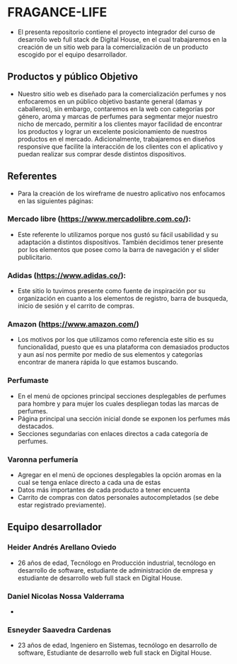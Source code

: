 # FRAGANCE-LIFE
- El presenta repositorio contiene el proyecto integrador del curso de desarrollo web full stack de Digital House, en el cual trabajaremos en la creación de un sitio web para la comercialización de un producto escogido por el equipo desarrollador.

## Productos y público Objetivo
- Nuestro sitio web es diseñado para la comercialización perfumes y nos enfocaremos en un público objetivo bastante general (damas y caballeros), sin embargo, contaremos en la web con categorías por género, aroma y marcas de perfumes para segmentar mejor nuestro nicho de mercado, permitir a los clientes mayor facilidad de encontrar los productos y lograr un excelente posicionamiento de nuestros productos en el mercado. Adicionalmente, trabajaremos en diseños responsive que facilite la interacción de los clientes con el aplicativo y puedan realizar sus comprar desde distintos dispositivos.

## Referentes
- Para la creación de los wireframe de nuestro aplicativo nos enfocamos en las siguientes páginas:

### Mercado libre (https://www.mercadolibre.com.co/):
- Este referente lo utilizamos porque nos gustó su fácil usabilidad y su adaptación a distintos dispositivos. También decidimos tener presente por los elementos que posee como la barra de navegación y el slider publicitario.

### Adidas (https://www.adidas.co/):
- Este sitio lo tuvimos presente como fuente de inspiración por su organización en cuanto a los elementos de registro, barra de busqueda, inicio de sesión y el carrito de compras.

### Amazon (https://www.amazon.com/)
- Los motivos por los que utilizamos como referencia este sitio es su funcionalidad, puesto que es una plataforma con demasiados productos y aun así nos permite por medio de sus elementos y categorías encontrar de manera rápida lo que estamos buscando.

### Perfumaste
- En el menú de opciones principal secciones desplegables de perfumes para hombre y para mujer los cuales despliegan todas las marcas de perfumes.
- Página principal una sección inicial donde se exponen los perfumes más destacados.
- Secciones segundarias con enlaces directos a cada categoría de perfumes.


### Varonna perfumería
- Agregar en el menú de opciones desplegables la opción aromas en la cual se tenga enlace directo a cada una de estas
- Datos más importantes de cada producto a tener encuenta
- Carrito de compras con datos personales autocompletados (se debe estar registrado   previamente).


## Equipo desarrollador
### Heider Andrés Arellano Oviedo
- 26 años de edad, Tecnólogo en Producción industrial, tecnólogo en desarrollo de software, estudiante de administración de empresa y estudiante de desarrollo web full stack en Digital House.

### Daniel Nicolas Nossa Valderrama
-  

### Esneyder Saavedra Cardenas
- 23 años de edad, Ingeniero en Sistemas,
tecnólogo en desarrollo de software, Estudiante de desarrollo web full stack en Digital House.
